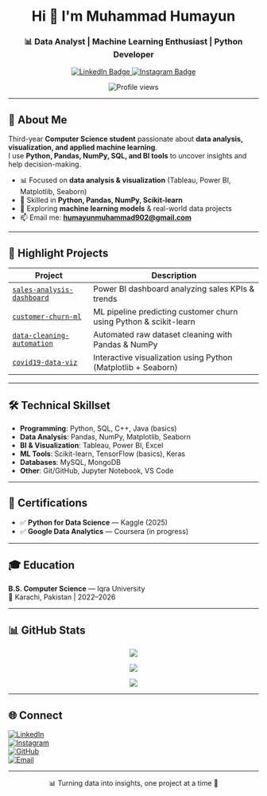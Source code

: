 <!-- 🎯 Data Analyst GitHub Profile README (Clean, Pro, Impactful) -->

<h1 align="center">Hi 👋 I'm Muhammad Humayun</h1>
<h3 align="center">📊 Data Analyst | Machine Learning Enthusiast | Python Developer</h3>

<p align="center">
  <a href="https://www.linkedin.com/in/humayunmuhammad/" target="_blank">
    <img src="https://img.shields.io/badge/Message%20Me%20on-LinkedIn-blue?style=for-the-badge&logo=linkedin&logoColor=white" alt="LinkedIn Badge"/>
  </a>
  <a href="https://instagram.com/humayun_tech" target="_blank">
    <img src="https://img.shields.io/badge/Follow%20Me%20on-Instagram-E4405F?style=for-the-badge&logo=instagram&logoColor=white" alt="Instagram Badge"/>
  </a>
</p>

<p align="center">
  <img src="https://komarev.com/ghpvc/?username=khuhrohumayun&label=Profile%20Views&color=0e75b6&style=flat-square" alt="Profile views"/>
</p>

---

## 🧠 About Me

Third-year **Computer Science student** passionate about **data analysis, visualization, and applied machine learning**.  
I use **Python, Pandas, NumPy, SQL, and BI tools** to uncover insights and help decision-making.  

- 📊 Focused on **data analysis & visualization** (Tableau, Power BI, Matplotlib, Seaborn)  
- 🐍 Skilled in **Python, Pandas, NumPy, Scikit-learn**  
- 🚀 Exploring **machine learning models** & real-world data projects  
- 📫 Email me: **humayunmuhammad902@gmail.com**

---

## 🚀 Highlight Projects

| Project | Description |
|---------|-------------|
| [`sales-analysis-dashboard`](https://github.com/khuhrohumayun/sales-analysis-dashboard) | Power BI dashboard analyzing sales KPIs & trends |
| [`customer-churn-ml`](https://github.com/khuhrohumayun/customer-churn-ml) | ML pipeline predicting customer churn using Python & scikit-learn |
| [`data-cleaning-automation`](https://github.com/khuhrohumayun/data-cleaning-automation) | Automated raw dataset cleaning with Pandas & NumPy |
| [`covid19-data-viz`](https://github.com/khuhrohumayun/covid19-data-viz) | Interactive visualization using Python (Matplotlib + Seaborn) |

---

## 🛠️ Technical Skillset

- **Programming**: Python, SQL, C++, Java (basics)  
- **Data Analysis**: Pandas, NumPy, Matplotlib, Seaborn  
- **BI & Visualization**: Tableau, Power BI, Excel  
- **ML Tools**: Scikit-learn, TensorFlow (basics), Keras  
- **Databases**: MySQL, MongoDB  
- **Other**: Git/GitHub, Jupyter Notebook, VS Code  

---

## 📜 Certifications

- ✅ **Python for Data Science** — Kaggle (2025)  
- ✅ **Google Data Analytics** — Coursera (in progress)  

---

## 🎓 Education

**B.S. Computer Science** — Iqra University  
📍 Karachi, Pakistan | 2022–2026  

---

## 📊 GitHub Stats

<p align="center">
  <img src="https://github-readme-stats.vercel.app/api?username=khuhrohumayun&show_icons=true&theme=default&hide_border=true" />
</p>

<p align="center">
  <img src="https://github-readme-stats.vercel.app/api/top-langs/?username=khuhrohumayun&layout=compact&theme=default&hide_border=true" />
</p>

<p align="center">
  <img src="https://github-readme-streak-stats.herokuapp.com/?user=khuhrohumayun&theme=default&hide_border=true" />
</p>

---

## 🌐 Connect

[![LinkedIn](https://img.shields.io/badge/-LinkedIn-0A66C2?style=for-the-badge&logo=linkedin&logoColor=white)](https://linkedin.com/in/humayunmuhammad)  
[![Instagram](https://img.shields.io/badge/-Instagram-E4405F?style=for-the-badge&logo=instagram&logoColor=white)](https://instagram.com/humayun_tech)  
[![GitHub](https://img.shields.io/badge/-GitHub-181717?style=for-the-badge&logo=github&logoColor=white)](https://github.com/khuhrohumayun)  
[![Email](https://img.shields.io/badge/Email-white?style=for-the-badge&logo=gmail)](mailto:humayunmuhammad902@gmail.com)

---

<p align="center">📊 Turning data into insights, one project at a time 🚀</p>
